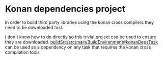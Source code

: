 # Konan dependencies project

In order to build third party libraries using the konan cross compilers they need to be 
downloaded first.

I don't know how to do directly so this trivial project can be used to ensure they are downloaded.
[buildSrc/src/main/BuildEnvironment#konanDepsTask](buildSrc/src/main/BuildEnvironment.kt) 
can be used as a dependency on any task that requires the konan cross compilation tools

